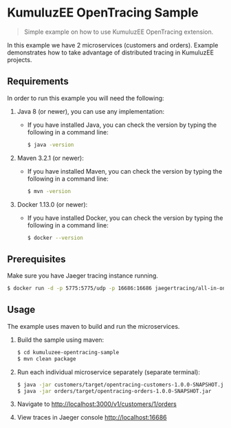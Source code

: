 # KumuluzEE OpenTracing Sample

> Simple example on how to use KumuluzEE OpenTracing extension.

In this example we have 2 microservices (customers and orders). 
Example demonstrates how to take advantage of distributed tracing 
in KumuluzEE projects.

## Requirements

In order to run this example you will need the following:

1. Java 8 (or newer), you can use any implementation:
    * If you have installed Java, you can check the version by typing the following in a command line:
        
        ```bash
        $ java -version
        ```

2. Maven 3.2.1 (or newer):
    * If you have installed Maven, you can check the version by typing the following in a command line:
        
        ```bash
        $ mvn -version
        ```
        
3. Docker 1.13.0 (or newer):
    * If you have installed Docker, you can check the version by typing the following in a command line:
    
        ```bash
        $ docker --version
        ```


## Prerequisites

Make sure you have Jaeger tracing instance running.

```bash
$ docker run -d -p 5775:5775/udp -p 16686:16686 jaegertracing/all-in-one:latest
```

## Usage

The example uses maven to build and run the microservices.

1. Build the sample using maven:

    ```bash
    $ cd kumuluzee-opentracing-sample
    $ mvn clean package
    ```
    
2. Run each individual microservice separately (separate terminal):
    
    ```bash
    $ java -jar customers/target/opentracing-customers-1.0.0-SNAPSHOT.jar
    $ java -jar orders/target/opentracing-orders-1.0.0-SNAPSHOT.jar
    ```
    
3. Navigate to <http://localhost:3000/v1/customers/1/orders>

4. View traces in Jaeger console <http://localhost:16686>